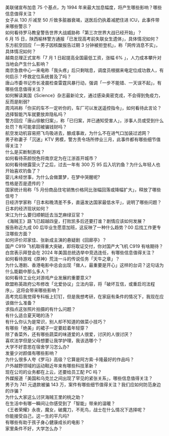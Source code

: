 美联储宣布加息 75 个基点，为 1994 年来最大加息幅度，将产生哪些影响？哪些信息值得关注？  
女子从 130 斤减至 50 斤致多脏器衰竭，送医后仍执着减肥住进 ICU，此事件带来哪些警示？  
如何看待罗马教皇警告世界大战威胁称「第三次世界大战已经开始」？  
6 月 15 日，陕西榆林警方通报「已发现高考前失联女生遗体」，具体情况如何？  
东方航空回应「一男子因核酸报告过期 3 分钟被拒登机」，称「网传消息不实」，具体情况如何？  
越南总理正式宣布「7 月 1 日起提高全国最低工资，涨幅 6% 」，人力成本攀升对当地会产生什么影响？  
南京急救中心一来电称「我头疼」后只剩喘息，调度员根据来电定位成功救人，有何启示？呼救定位系统普及了吗？  
唐山市委书记市长凌晨检查雷霆风暴行动，强调「一步不能错、一天误不起」，有哪些信息值得关注？  
如何解读美国《Science》杂志最新论文，通过感染奥密克戎，不会得到免疫力，反而是削弱?  
周鸿祎称「你买的车不一定听你的，车厂可以发送遥控指令」，如何看待此言论？选择智能汽车就要放弃隐私吗？  
警方回应「唐山徐敏归案」，称「已归案，并已通知受害人」，涉事人员或受到什么处罚？有可能拿回被骗钱财吗？  
航空发动机容易把飞鸟吸进去，酿成事故，为什么不在进气口加装过滤网？  
男子称妻子「沉迷」KTV 男模，警方责令场所停业三月，此事件都有哪些细节值得关注？  
什么是买断制游戏？  
如何看待茶颜悦色将南京定为在江浙首开城市？  
如何看待继露营火了之后，过去一年有 300 万 95 后入坑钓鱼？为什么年轻人也开始喜欢钓鱼了？  
婴儿未经世事，为什么会做噩梦，在梦中哭醒呢?  
性格是否是遗传的？  
国家统计局称「5 月份商品住宅销售价格同比涨幅回落或降幅扩大」，释放了哪些信号？  
日经济学家称「日本和晚清差不多，直逼发达国家最低水平」，说明了哪些问题？日本的经济现状如何？  
宋江为什么要归顺朝廷去当芝麻绿豆官？  
《海贼王》路飞已超越四皇，打败凯多后还要打谁？剧情应该如何发展？  
报告称近九成 00 后毕业生愿意加班，这反映了一种什么趋势？00 后找工作更专注哪些方面？  
如何评价邓家佳、张新成主演的悬疑剧《回廊亭》？  
国产 C919 飞机取得重大突破，即将取证交付，你对国产大飞机 C919 有啥期待？  
白宫表示拜登会在 2024 年美国总统选举中竞选连任，有哪些信息值得关注？  
如何看待游戏《原神》荒泷一斗的传说任务「天牛之章」？  
为什么港剧、香港电影中总会出现「做人，最重要是开心」这样的台词？这句话为什么能戳中那么多人？  
如何看待工业化对游戏产业发展的重要意义?  
欧盟称英政府公布修改「北爱协议」立法内容，将「破坏互信，或重启司法程序」，这将会带来哪些影响？  
高考完后我觉得专科板上钉钉，但是我想考研，在家庭有条件的情况下，我现在应该做什么准备？  
求指点这张照片拍摄的有什么问题？  
有什么适合夏天喝的汤？  
有什么你认为是常识，别人却不知道的做菜小技巧？  
有哪些「绝美」的裙子一定要趁着年轻穿？  
除了香菜外，还有哪些蔬菜的味道爱的人很爱，讨厌的人很讨厌？  
喜欢法学但是父母想要让我学护理，我该选哪个？  
大学不好意思在宿舍学习怎么办?  
发量少对颜值有哪些影响？  
为什么很多人夸《罗马》高级？它算是阿方索·卡隆最好的作品吗？  
户外越野领域的运动鞋近年来有哪些科技革新？  
现在公司的业务都在上云，还要给员工配 PC 吗？  
外媒报道「美国和乌克兰之间出现了罕见的紧张关系」，哪些信息值得关注？  
男子为 741 元退款被骗 143 万，案件有哪些细节值得关注？我们应如何防范身边的诈骗？  
为什么大家这么讨厌海贼王里的桃之助？  
在生活中有哪一瞬间让你感受到了「智能」带来的温暖？  
《王者荣耀》永夜，魔女，破魔刀，不死鸟，战士在什么情况下选择呢？  
你能接受自己，这一生的平凡吗?  
有哪些有助于孩子身心健康成长的电影？  
家里条件不好，大学怎么办？  
